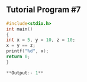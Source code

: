 ## Tutorial Program #7
```c
#include<stdio.h>
int main()
{
int x = 5, y = 10, z = 10;
x = y == z;
printf("%d", x);
return 0;
}

**Output:- 1**

